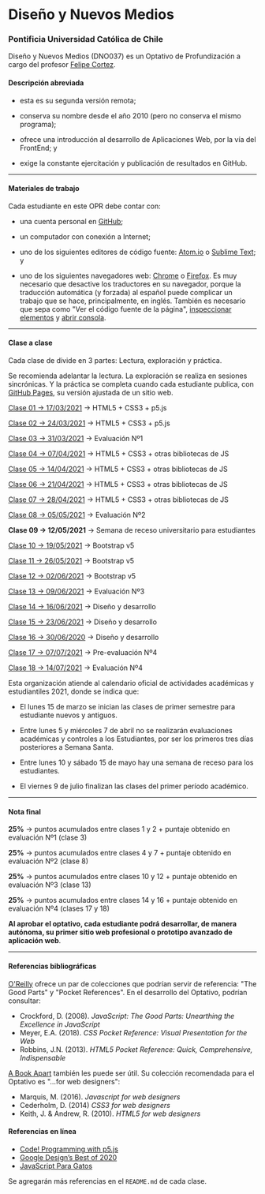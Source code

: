 # Diseño y Nuevos Medios

### Pontificia Universidad Católica de Chile

Diseño y Nuevos Medios (DNO037) es un Optativo de Profundización a cargo del profesor [Felipe Cortez](https://faco.cl/).

#### Descripción abreviada

- esta es su segunda versión remota;

- conserva su nombre desde el año 2010 (pero no conserva el mismo programa);

- ofrece una introducción al desarrollo de Aplicaciones Web, por la vía del FrontEnd; y

- exige la constante ejercitación y publicación de resultados en GitHub.

- - - - - - - - - -

#### Materiales de trabajo

Cada estudiante en este OPR debe contar con:

- una cuenta personal en [GitHub](https://github.com/join);

- un computador con conexión a Internet;

- uno de los siguientes editores de código fuente: [Atom.io](https://atom.io/) o [Sublime Text](https://www.sublimetext.com/); y

- uno de los siguientes navegadores web: [Chrome](https://www.google.com/intl/es-419/chrome/) o [Firefox](https://www.mozilla.org/es-CL/firefox/new/). Es muy necesario que desactive los traductores en su navegador, porque la traducción automática (y forzada) al español puede complicar un trabajo que se hace, principalmente, en inglés. También es necesario que sepa como "Ver el código fuente de la página", [inspeccionar elementos](https://support.hostinger.es/es/articles/2333029-como-inspeccionar-los-elementos-del-sitio-web) y [abrir consola](https://transferwise.com/es/help/articles/2954851/como-abrir-la-consola-de-tu-navegador).

- - - - - - - - -

#### Clase a clase

Cada clase de divide en 3 partes: Lectura, exploración y práctica. 

Se recomienda adelantar la lectura. La exploración se realiza en sesiones sincrónicas. Y la práctica se completa cuando cada estudiante publica, con [GitHub Pages](https://docs.github.com/es/github/working-with-github-pages/configuring-a-publishing-source-for-your-github-pages-site), su versión ajustada de un sitio web.

[Clase 01 → 17/03/2021](https://github.com/profesorfaco/dno037-2021/tree/main/clase-01) → HTML5 + CSS3 + p5.js

[Clase 02 → 24/03/2021](https://github.com/profesorfaco/dno037-2021/tree/main/clase-02) → HTML5 + CSS3 + p5.js

[Clase 03 → 31/03/2021](https://github.com/profesorfaco/dno037-2021/tree/main/clase-03) → Evaluación Nº1

[Clase 04 → 07/04/2021](https://github.com/profesorfaco/dno037-2021/tree/main/clase-04) → HTML5 + CSS3 + otras bibliotecas de JS

[Clase 05 → 14/04/2021](https://github.com/profesorfaco/dno037-2021/tree/main/clase-05) → HTML5 + CSS3 + otras bibliotecas de JS

[Clase 06 → 21/04/2021](https://github.com/profesorfaco/dno037-2021/tree/main/clase-06) → HTML5 + CSS3 + otras bibliotecas de JS

[Clase 07 → 28/04/2021](https://github.com/profesorfaco/dno037-2021/tree/main/clase-07) → HTML5 + CSS3 + otras bibliotecas de JS

[Clase 08 → 05/05/2021](https://github.com/profesorfaco/dno037-2021/tree/main/clase-08) → Evaluación Nº2

**Clase 09 → 12/05/2021** → Semana de receso universitario para estudiantes

[Clase 10 → 19/05/2021](https://github.com/profesorfaco/dno037-2021/tree/main/clase-10) → Bootstrap v5

[Clase 11 → 26/05/2021](https://github.com/profesorfaco/dno037-2021/tree/main/clase-11) → Bootstrap v5

[Clase 12 → 02/06/2021](https://github.com/profesorfaco/dno037-2021/tree/main/clase-12) → Bootstrap v5

[Clase 13 → 09/06/2021](https://github.com/profesorfaco/dno037-2021/tree/main/clase-13) → Evaluación Nº3

[Clase 14 → 16/06/2021](https://github.com/profesorfaco/dno037-2021/tree/main/clase-14) → Diseño y desarrollo

[Clase 15 → 23/06/2021](https://github.com/profesorfaco/dno037-2021/tree/main/clase-15) → Diseño y desarrollo

[Clase 16 → 30/06/2020](https://github.com/profesorfaco/dno037-2021/tree/main/clase-16) → Diseño y desarrollo

[Clase 17 → 07/07/2021](https://github.com/profesorfaco/dno037-2021/tree/main/clase-17) → Pre-evaluación Nº4

[Clase 18 → 14/07/2021](https://github.com/profesorfaco/dno037-2021/tree/main/clase-18) → Evaluación Nº4

Esta organización atiende al calendario oficial de actividades académicas y estudiantiles 2021, donde se indica que:

- El lunes 15 de marzo se inician las clases de primer semestre para estudiante nuevos y antiguos.

- Entre lunes 5 y miércoles 7 de abril no se realizarán evaluaciones académicas y controles a los Estudiantes, por ser los primeros tres días posteriores a Semana Santa.

- Entre lunes 10 y sábado 15 de mayo hay una semana de receso para los estudiantes.

- El viernes 9 de julio finalizan las clases del primer período académico.

- - - - - - - -

#### Nota final 

**25%** → puntos acumulados entre clases 1 y 2 + puntaje obtenido en evaluación Nº1 (clase 3)

**25%** → puntos acumulados entre clases 4 y 7 + puntaje obtenido en evaluación Nº2 (clase 8)

**25%** → puntos acumulados entre clases 10 y 12 + puntaje obtenido en evaluación Nº3 (clase 13)

**25%** → puntos acumulados entre clases 14 y 16 + puntaje obtenido en evaluación Nº4 (clases 17 y 18)

**Al aprobar el optativo, cada estudiante podrá desarrollar, de manera autónoma, su primer sitio web profesional o prototipo avanzado de aplicación web**.

- - - - - - - 


#### Referencias bibliográficas

[O'Reilly](http://shop.oreilly.com/) ofrece un par de colecciones que podrían servir de referencia: "The Good Parts" y "Pocket References". En el desarrollo del Optativo, podrían consultar: 

- Crockford, D. (2008). *JavaScript: The Good Parts: Unearthing the Excellence in JavaScript*
- Meyer, E.A. (2018). *CSS Pocket Reference: Visual Presentation for the Web*
- Robbins, J.N. (2013). *HTML5 Pocket Reference: Quick, Comprehensive, Indispensable*

[A Book Apart](https://abookapart.com/) también les puede ser útil. Su colección recomendada para el Optativo es "…for web designers":

- Marquis, M. (2016). *Javascript for web designers*
- Cederholm, D. (2014) *CSS3 for web designers*
- Keith, J. & Andrew, R. (2010). *HTML5 for web designers*

#### Referencias en línea

- [Code! Programming with p5.js](https://youtube.com/playlist?list=PLRqwX-V7Uu6Zy51Q-x9tMWIv9cueOFTFA)
- [Google Design’s Best of 2020](https://design.google/library/google-design-2020/)
- [JavaScript Para Gatos](https://jsparagatos.com/)

Se agregarán más referencias en el `README.md` de cada clase.
